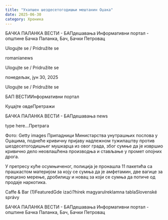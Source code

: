 ```yaml
---
title: "Ухапшен шездесетогодишњи мештанин Оџака"
date: 2025-06-30
category: Хроника
---
```


БАЧКА ПАЛАНКА ВЕСТИ - БАПдешавања Информативни портал - општине Бачка Паланка, Бач, Бачки Петровац

Ulogujte se / Pridružite se

romanianews

Ulogujte se / Pridružite se

понедељак, јун 30, 2025

Ulogujte se / Pridružite se

БАП ВЕСТИИнформативни портал

Куцајте овдеПретражи

БАЧКА ПАЛАНКА ВЕСТИ - БАПдешавања news

type here...Претрага

Фото: Getty images
            Припадници Министарства унутрашњих послова у Оџацима, поднеће кривичну пријаву надлежном тужилаштву против шездесетогодишњег мушкарца из овог града, због сумње да је извршио кривично дело неовлашћена производња и стављање у промет опојних дрога.

У претресу куће осумњиченог, полиција је пронашла 11 пакетића са прашкастом материјом за коју се сумња да је амфетамин, две вагице за прецизно мерење, дробилицу и новац за који се сумња да потиче од продаје наркотика.

Caffe & Bar (1)FeaturedGde izaći?hírek magyarulreklamna tablaSlovenské správy

БАЧКА ПАЛАНКА ВЕСТИ - БАПдешавања Информативни портал - општине Бачка Паланка, Бач, Бачки Петровац
